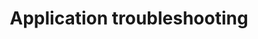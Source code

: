 ---
lang: en
layout: doc
redirect_from:
- /doc/application-troubleshooting/
redirect_to: https://forum.qubes-os.org/t/19019
ref: 236
title: Application troubleshooting
---